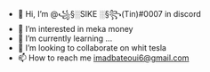 - 👋 Hi, I’m @꧁§░SIKE ░§꧂(Tin)#0007 in discord
- 👀 I’m interested in meka money
- 🌱 I’m currently learning ...
- 💞️ I’m looking to collaborate on whit tesla 
- 📫 How to reach me imadbateoui6@gmail.com

<!---
SIKETIN/SIKETIN is a ✨ special ✨ repository because its `README.md` (this file) appears on your GitHub profile.
You can click the Preview link to take a look at your changes.
--->
